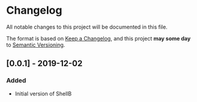 # Changelog
All notable changes to this project will be documented in this file.

The format is based on [Keep a Changelog](https://keepachangelog.com/en/1.0.0/),
and this project **may some day** to [Semantic Versioning](https://semver.org/spec/v2.0.0.html).

## [0.0.1] - 2019-12-02
### Added
- Initial version of ShellB
